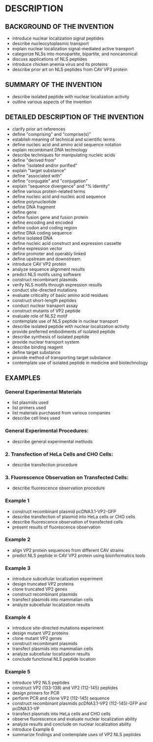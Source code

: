 # DESCRIPTION

## BACKGROUND OF THE INVENTION

- introduce nuclear localization signal peptides
- describe nucleocytoplasmic transport
- explain nuclear localization signal-mediated active transport
- categorize NLSs into monopartite, bipartite, and noncanonical
- discuss applications of NLS peptides
- introduce chicken anemia virus and its proteins
- describe prior art on NLS peptides from CAV VP3 protein

## SUMMARY OF THE INVENTION

- describe isolated peptide with nuclear localization activity
- outline various aspects of the invention

## DETAILED DESCRIPTION OF THE INVENTION

- clarify prior art references
- define "comprising" and "comprise(s)"
- establish meaning of technical and scientific terms
- define nucleic acid and amino acid sequence notation
- explain recombinant DNA technology
- describe techniques for manipulating nucleic acids
- define "derived from"
- define "isolated and/or purified"
- explain "target substance"
- define "associated with"
- define "conjugate" and "conjugation"
- explain "sequence divergence" and "% identity"
- define various protein-related terms
- define nucleic acid and nucleic acid sequence
- define polynucleotide
- define DNA fragment
- define gene
- define fusion gene and fusion protein
- define encoding and encoded
- define codon and coding region
- define DNA coding sequence
- define isolated DNA
- define nucleic acid construct and expression cassette
- define expression vector
- define promoter and operably linked
- define upstream and downstream
- introduce CAV VP2 protein
- analyze sequence alignment results
- predict NLS motifs using software
- construct recombinant plasmids
- verify NLS motifs through expression results
- conduct site-directed mutations
- evaluate criticality of basic amino acid residues
- construct short-length peptides
- conduct nuclear transport assay
- construct mutants of VP2 peptide
- evaluate role of NLS2 motif
- contemplate use of NLS peptide in nuclear transport
- describe isolated peptide with nuclear localization activity
- provide preferred embodiments of isolated peptide
- describe synthesis of isolated peptide
- provide nuclear transport system
- describe binding reagent
- define target substance
- provide method of transporting target substance
- contemplate use of isolated peptide in medicine and biotechnology

## EXAMPLES

### General Experimental Materials

- list plasmids used
- list primers used
- list materials purchased from various companies
- describe cell lines used

### General Experimental Procedures:

- describe general experimental methods

### 2. Transfection of HeLa Cells and CHO Cells:

- describe transfection procedure

### 3. Fluorescence Observation on Transfected Cells:

- describe fluorescence observation procedure

### Example 1

- construct recombinant plasmid pcDNA3.1-VP2-GFP
- describe transfection of plasmid into HeLa cells or CHO cells
- describe fluorescence observation of transfected cells
- present results of fluorescence observation

### Example 2

- align VP2 protein sequences from different CAV strains
- predict NLS peptide in CAV VP2 protein using bioinformatics tools

### Example 3

- introduce subcellular localization experiment
- design truncated VP2 proteins
- clone truncated VP2 genes
- construct recombinant plasmids
- transfect plasmids into mammalian cells
- analyze subcellular localization results

### Example 4

- introduce site-directed mutations experiment
- design mutant VP2 proteins
- clone mutant VP2 genes
- construct recombinant plasmids
- transfect plasmids into mammalian cells
- analyze subcellular localization results
- conclude functional NLS peptide location

### Example 5

- introduce VP2 NLS peptides
- construct VP2 (133-138) and VP2 (112-145) peptides
- design primers for PCR
- perform PCR and clone VP2 (112-145) sequence
- construct recombinant plasmids pcDNA3.1-VP2 (112-145)-GFP and pcDNA3.1-VP
- transfect plasmids into HeLa cells and CHO cells
- observe fluorescence and evaluate nuclear localization ability
- analyze results and conclude on nuclear localization ability
- introduce Example 6
- summarize findings and contemplate uses of VP2 NLS peptides


